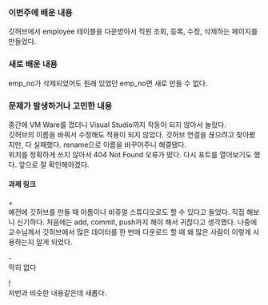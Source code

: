 <h3>이번주에 배운 내용</h3>
<p>
  깃허브에서 employee 테이블을 다운받아서 직원 조회, 등록, 수정, 삭제하는 페이지를 만들었다. 
</p>

<h3>새로 배운 내용</h3>
<p>
  emp_no가 삭제되었어도 원래 있었던 emp_no면 새로 만들 수 없다. 
</p>

<p>
<h3>문제가 발생하거나 고민한 내용</h3>
중간에 VM Ware를 껐더니 Visual Studio까지 작동이 되지 않아서 놀랐다. <br>
깃허브의 이름을 바꿔서 수정해도 적용이 되지 않았다. 깃허브 연결을 끊으려고 찾아봤지만, 다 실패했다. rename으로 이름을 바꾸어주니 해결됐다. <br>
위치를 정확하게 쓰지 않아서 404 Not Found 오류가 떴다. 다시 포트를 열어보기도 했다. 앞으로 잘 확인해야겠다. 
</p>
<p>
</p>

<p>
<h4>과제 링크</h4>
</p>

<p>
  + <br>
  예전에 깃허브를 만들 때 아톰이나 비쥬얼 스튜디오로도 할 수 있다고 들었다. 직접 해보니 신기하다. 처음에는 add, commit, push까지 해야 해서 귀찮다고 생각했다. 나중에 교수님께서 깃허브에서 많은 데이터를 한 번에 다운로드 할 때 왜 많은 사람이 이렇게 사용하는지 알게 되었다.<br> 
  
  \- <br>
  딱히 없다 <br>
  
  \! <br>
   저번과 비슷한 내용같은데 새롭다. <br>

</p>
